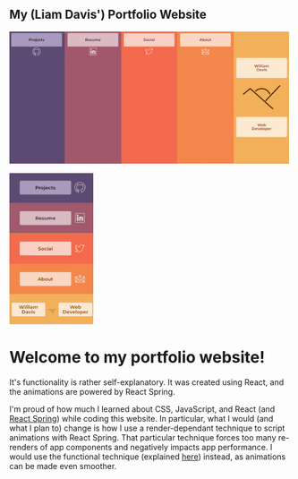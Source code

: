 ## My (Liam Davis') Portfolio Website

![Mobile version of website](https://github.com/dayvista/portfolio-website/blob/master/src/img/projects/portfolio/desktop-portfolioproject.gif)

![Desktop version of website](https://github.com/dayvista/portfolio-website/blob/master/src/img/projects/portfolio/mobile-portfolioproject.gif)

# Welcome to my portfolio website! 

It's functionality is rather self-explanatory. It was created using React, and the animations are powered by React Spring.

I'm proud of how much I learned about CSS, JavaScript, and React (and [React Spring](https://www.react-spring.io/)) while coding this website.
In particular, what I would (and what I plan to) change is how I use a render-dependant technique to script animations with React Spring. That particular technique forces too many re-renders of app components and negatively impacts app performance. I would use the functional technique (explained [here](https://www.react-spring.io/docs/hooks/use-spring)) instead, as animations can be made even smoother.
